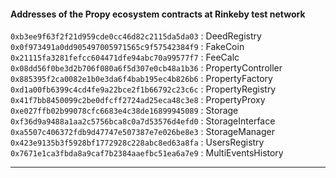#### Addresses of the Propy ecosystem contracts at Rinkeby test network

`0xb3ee9f63f2f21d959cde0cc46d82c2115da5da03` : DeedRegistry
`0x0f973491a0dd905497005971565c9f57542384f9` : FakeCoin
`0x21115fa3281fefcc604471dfe94abc70a99577f7` : FeeCalc
`0x08dd56f0be3d2b706f080a6f5d307e0cb48a1b36` : PropertyController
`0x885395f2ca0082e1b0e3da6f4bab195ec4b826b6` : PropertyFactory
`0xd1a00fb6399c4cd4fe9a22bce2f1b66792c23c6c` : PropertyRegistry
`0x41f7bb8450099c2be0dfcff2724ad25eca48c3e8` : PropertyProxy
`0xe027ffb02b99078cfc6683e4c38de16899945089` : Storage
`0xf36d9a9488a1aa2c5756bca8c0a7d53576d4efd0` : StorageInterface
`0xa5507c406372fdb9d47747e507387e7e026be8e3` : StorageManager
`0x423e9135b3f5928bf1772928c228abc8ed63a8fa` : UsersRegistry
`0x7671e1ca3fbda8a9caf7b2384aaefbc51ea6a7e9` : MultiEventsHistory

---
